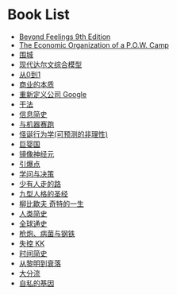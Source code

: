 # Book List

+ [Beyond Feelings 9th Edition](https://archive.org/details/VrRuggieroBeyondFeelings9thEdition) 
+ [The Economic Organization of a P.O.W. Camp](http://icm.clsbe.lisboa.ucp.pt/docentes/url/jcn/ie2/0POWCamp.pdf) 
+ [围城]()
+ [现代达尔文综合模型]()
+ [从0到1]()
+ [商业的本质]()
+ [重新定义公司 Google]()  
+ [干法]()
+ [信息简史]()
+ [与机器赛跑]()
+ [怪诞行为学(可预测的非理性)]()
+ [巨婴国]()
+ [镜像神经元]()
+ [引爆点]()
+ [学问与决策]()
+ [少有人走的路]()
+ [九型人格的圣经]()
+ [柳比歇夫 奇特的一生]()
+ [人类简史]()
+ [全球通史]()
+ [枪炮、病菌与钢铁]()
+ [失控 KK]()
+ [时间简史]()
+ [从黎明到衰落]()
+ [大分流]()
+ [自私的基因]()


